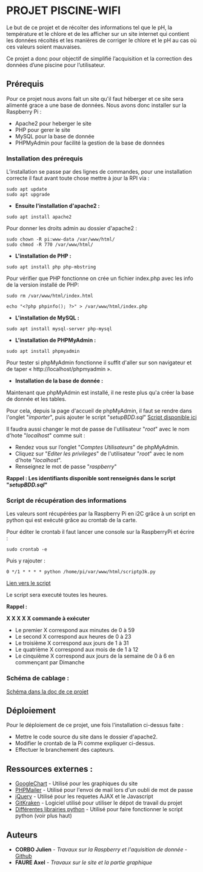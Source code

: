 # PROJET PISCINE-WIFI

Le but de ce projet et de récolter des informations tel que le pH, la température et le chlore et de les afficher sur un site internet qui contient les données récoltés et les manières de corriger le chlore et le pH au cas où ces valeurs soient mauvaises.

Ce projet a donc pour objectif de simplifié l’acquisition et la correction des données d’une piscine pour l’utilisateur.

## Prérequis

Pour ce projet nous avons fait un site qu'il faut héberger et ce site sera alimenté grace a une base de données.
Nous avons donc installer sur la Raspberry Pi :

* Apache2 pour heberger le site
* PHP pour gerer le site
* MySQL pour la base de donnée
* PHPMyAdmin pour facilité la gestion de la base de données

### Installation des prérequis

L’installation se passe par des lignes de commandes, pour une installation correcte il faut avant toute chose mettre à jour la RPI via :

```
sudo apt update
sudo apt upgrade
```

* **Ensuite l'installation d'apache2 :**

```
sudo apt install apache2
```
Pour donner les droits admin au dossier d'apache2 :
```
sudo chown -R pi:www-data /var/www/html/
sudo chmod -R 770 /var/www/html/
```

* **L'installation de PHP :** 
```
sudo apt install php php-mbstring

```
Pour vérifier que PHP fonctionne on crée un fichier index.php avec les info de la version installé de PHP: 

```
sudo rm /var/www/html/index.html
```
```
echo "<?php phpinfo(); ?>" > /var/www/html/index.php
```

* **L'installation de MySQL :** 
```
sudo apt install mysql-server php-mysql
```

* **L'installation de PHPMyAdmin :** 
```
sudo apt install phpmyadmin
```

Pour tester si phpMyAdmin fonctionne il suffit d'aller sur son navigateur et de taper « http://localhost/phpmyadmin ».

* **Installation de la base de donnée :**

Maintenant que phpMyAdmin est installé, il ne reste plus qu'a créer la base de donnée et les tables.

Pour cela, depuis la page d'accueil de phpMyAdmin, il faut se rendre dans l'onglet "*importer*", puis ajouter le script "*setupBDD.sql*" 
[Script disponible ici](https://github.com/JulienCorbo/PROJET_SN_2018/blob/master/Script/setupBDD.sql)

Il faudra aussi changer le mot de passe de l'utilisateur "*root*" avec le nom d'hote "*localhost*" comme suit :

- Rendez vous sur l’onglet "*Comptes Utilisateurs*"  de phpMyAdmin.
- Cliquez sur "*Editer les privileges*" de l'utilisateur "*root*" avec le nom d'hote "*localhost*".
- Renseignez le mot de passe "*raspberry*"

**Rappel : Les identifiants disponible sont renseignés dans le script "*setupBDD.sql*"** 

### Script de récupération des informations

Les valeurs sont récupérées par la Raspberry Pi en i2C grâce à un script en python qui est exécuté grâce au crontab de la carte.

Pour éditer le crontab il faut lancer une console sur la RaspberryPi et écrire : 

```
sudo crontab -e
```

Puis y rajouter : 

```
0 */1 * * * * python /home/pi/var/www/html/scriptp3k.py
```

[Lien vers le script](https://github.com/JulienCorbo/PROJET_SN_2018/blob/master/Script/scriptp3k.py)

Le script sera executé toutes les heures.

**Rappel :**

**X X X X X    commande à exécuter**
* Le premier X correspond aux minutes de 0 à 59
* Le second X correspond aux heures de 0 à 23
* Le troisième X correspond aux jours de 1 à 31
* Le quatrième X correspond aux mois de de 1 à 12
* Le cinquième X correspond aux jours de la semaine de 0 à 6 en commençant par Dimanche

### Schéma de cablage :

[Schéma dans la doc de ce projet](https://github.com/JulienCorbo/PROJET_SN_2018/blob/master/Docs/Shéma_de_cablage.png)

## Déploiement

Pour le déploiement de ce projet, une fois l'installation ci-dessus faite :

* Mettre le code source du site dans le dossier d'apache2.
* Modifier le crontab de la Pi comme expliquer ci-dessus.
* Effectuer le branchement des capteurs.

## Ressources externes :

* [GoogleChart](https://developers.google.com/chart/) - Utilisé pour les graphiques du site
* [PHPMailer](https://github.com/PHPMailer/PHPMailer) - Utilisé pour l'envoi de mail lors d'un oubli de mot de passe
* [jQuery](https://jquery.com) - Utilisé pour les requetes AJAX et le Javascript
* [GitKraken](https://www.gitkraken.com) - Logiciel utilisé pour utiliser le dépot de travail du projet
* [Différentes librairies python](https://github.com/JulienCorbo/PROJET_SN_2018/tree/master/Script) - Utilisé pour faire fonctionner le script python (voir plus haut)

## Auteurs

* **CORBO Julien** - *Travaux sur la Raspberry et l'aquisition de donnée* - [Github](https://github.com/JulienCorbo)
* **FAURE Axel** - *Travaux sur le site et la partie graphique* 